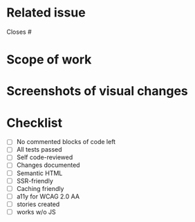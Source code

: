 # Related issue
<!-- paste a link to related issue -->
Closes #

# Scope of work
<!-- describe what you did -->

# Screenshots of visual changes
<!-- if visual changes applied -->

# Checklist

- [ ] No commented blocks of code left
- [ ] All tests passed
- [ ] Self code-reviewed
- [ ] Changes documented
- [ ] Semantic HTML
- [ ] SSR-friendly
- [ ] Caching friendly
- [ ] a11y for WCAG 2.0 AA
- [ ] stories created
- [ ] works w/o JS
